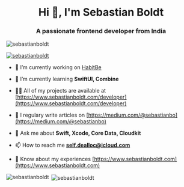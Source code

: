 <h1 align="center">Hi 👋, I'm Sebastian Boldt</h1>
<h3 align="center">A passionate frontend developer from India</h3>

<p align="left"> <img src="https://komarev.com/ghpvc/?username=sebastianboldt&label=Profile%20views&color=0e75b6&style=flat" alt="sebastianboldt" /> </p>

<p align="left"> <a href="https://github.com/ryo-ma/github-profile-trophy"><img src="https://github-profile-trophy.vercel.app/?username=sebastianboldt" alt="sebastianboldt" /></a> </p>

- 🔭 I’m currently working on [HabitBe](https://apps.apple.com/gb/app/habitbe-weekly-habit-tracker/id1527811684)

- 🌱 I’m currently learning **SwiftUI, Combine**

- 👨‍💻 All of my projects are available at [https://www.sebastianboldt.com/developer](https://www.sebastianboldt.com/developer)

- 📝 I regulary write articles on [https://medium.com/@sebastianbo](https://medium.com/@sebastianbo)

- 💬 Ask me about **Swift, Xcode, Core Data, Cloudkit**

- 📫 How to reach me **self.dealloc@icloud.com**

- 📄 Know about my experiences [https://www.sebastianboldt.com](https://www.sebastianboldt.com)


<p><img align="left" src="https://github-readme-stats.vercel.app/api/top-langs?username=sebastianboldt&show_icons=true&theme=dark&locale=en&layout=compact" alt="sebastianboldt" /></p>

<p>&nbsp;<img align="center" src="https://github-readme-stats.vercel.app/api?username=sebastianboldt&show_icons=true&theme=dark&locale=en" alt="sebastianboldt" /></p>
